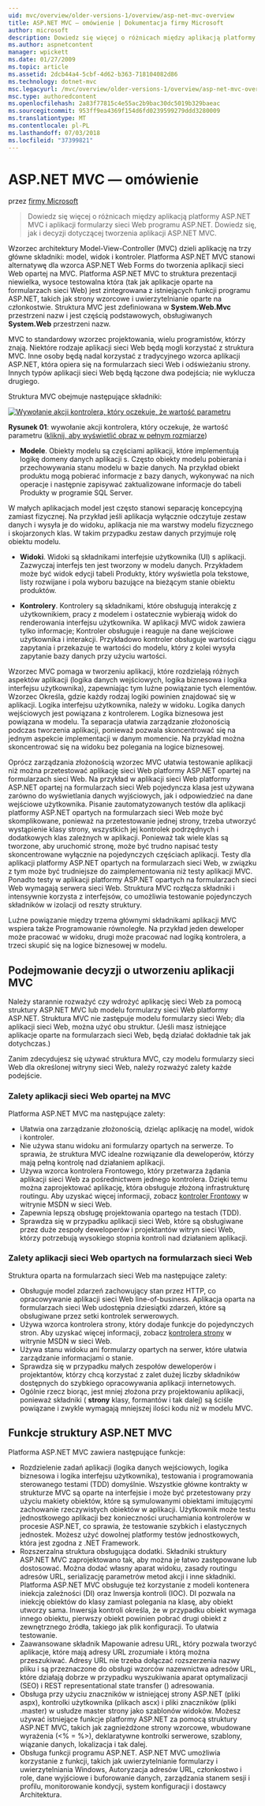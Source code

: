 ```yaml
---
uid: mvc/overview/older-versions-1/overview/asp-net-mvc-overview
title: ASP.NET MVC — omówienie | Dokumentacja firmy Microsoft
author: microsoft
description: Dowiedz się więcej o różnicach między aplikacją platformy ASP.NET MVC i aplikacji formularzy sieci Web programu ASP.NET. Dowiedz się, jak i decyzji dotyczącej tworzenia aplikacji ASP.NET MVC.
ms.author: aspnetcontent
manager: wpickett
ms.date: 01/27/2009
ms.topic: article
ms.assetid: 2dcb44a4-5cbf-4d62-b363-718104082d86
ms.technology: dotnet-mvc
msc.legacyurl: /mvc/overview/older-versions-1/overview/asp-net-mvc-overview
msc.type: authoredcontent
ms.openlocfilehash: 2a83f77815c4e55ac2b9bac30dc5019b329baeac
ms.sourcegitcommit: 953ff9ea4369f154d6fd0239599279ddd3280009
ms.translationtype: MT
ms.contentlocale: pl-PL
ms.lasthandoff: 07/03/2018
ms.locfileid: "37399821"
---
```

<a name="aspnet-mvc-overview"></a>ASP.NET MVC — omówienie
====================
przez [firmy Microsoft](https://github.com/microsoft)

> Dowiedz się więcej o różnicach między aplikacją platformy ASP.NET MVC i aplikacji formularzy sieci Web programu ASP.NET. Dowiedz się, jak i decyzji dotyczącej tworzenia aplikacji ASP.NET MVC.


Wzorzec architektury Model-View-Controller (MVC) dzieli aplikację na trzy główne składniki: model, widok i kontroler. Platforma ASP.NET MVC stanowi alternatywę dla wzorca ASP.NET Web Forms do tworzenia aplikacji sieci Web opartej na MVC. Platforma ASP.NET MVC to struktura prezentacji niewielka, wysoce testowalna która (tak jak aplikacje oparte na formularzach sieci Web) jest zintegrowana z istniejących funkcji programu ASP.NET, takich jak strony wzorcowe i uwierzytelnianie oparte na członkostwie. Struktura MVC jest zdefiniowana w **System.Web.Mvc** przestrzeni nazw i jest częścią podstawowych, obsługiwanych **System.Web** przestrzeni nazw.   
  
MVC to standardowy wzorzec projektowania, wielu programistów, którzy znają. Niektóre rodzaje aplikacji sieci Web będą mogli korzystać z struktura MVC. Inne osoby będą nadal korzystać z tradycyjnego wzorca aplikacji ASP.NET, która opiera się na formularzach sieci Web i odświeżaniu strony. Innych typów aplikacji sieci Web będą łączone dwa podejścia; nie wyklucza drugiego.   
  
Struktura MVC obejmuje następujące składniki:


[![Wywołanie akcji kontrolera, który oczekuje, że wartość parametru](asp-net-mvc-overview/_static/image1.jpg)](asp-net-mvc-overview/_static/image1.png)

**Rysunek 01**: wywołanie akcji kontrolera, który oczekuje, że wartość parametru ([kliknij, aby wyświetlić obraz w pełnym rozmiarze](asp-net-mvc-overview/_static/image2.png))


- **Modele**. Obiekty modelu są częściami aplikacji, które implementują logikę domeny danych aplikacji s. Często obiekty modelu pobierania i przechowywania stanu modelu w bazie danych. Na przykład obiekt produktu mogą pobierać informacje z bazy danych, wykonywać na nich operacje i następnie zapisywać zaktualizowane informacje do tabeli Produkty w programie SQL Server.

W małych aplikacjach model jest często stanowi separację koncepcyjną zamiast fizycznej. Na przykład jeśli aplikacja wyłącznie odczytuje zestaw danych i wysyła je do widoku, aplikacja nie ma warstwy modelu fizycznego i skojarzonych klas. W takim przypadku zestaw danych przyjmuje rolę obiektu modelu.

- **Widoki**. Widoki są składnikami interfejsie użytkownika (UI) s aplikacji. Zazwyczaj interfejs ten jest tworzony w modelu danych. Przykładem może być widok edycji tabeli Produkty, który wyświetla pola tekstowe, listy rozwijane i pola wyboru bazujące na bieżącym stanie obiektu produktów.

- **Kontrolery**. Kontrolery są składnikami, które obsługują interakcję z użytkownikiem, pracy z modelem i ostatecznie wybierają widok do renderowania interfejsu użytkownika. W aplikacji MVC widok zawiera tylko informacje; Kontroler obsługuje i reaguje na dane wejściowe użytkownika i interakcji. Przykładowo kontroler obsługuje wartości ciągu zapytania i przekazuje te wartości do modelu, który z kolei wysyła zapytanie bazy danych przy użyciu wartości.

Wzorzec MVC pomaga w tworzeniu aplikacji, które rozdzielają różnych aspektów aplikacji (logika danych wejściowych, logika biznesowa i logika interfejsu użytkownika), zapewniając tym luźne powiązanie tych elementów. Wzorzec Określa, gdzie każdy rodzaj logiki powinien znajdować się w aplikacji. Logika interfejsu użytkownika, należy w widoku. Logika danych wejściowych jest powiązana z kontrolerem. Logika biznesowa jest powiązana w modelu. Ta separacja ułatwia zarządzanie złożonością podczas tworzenia aplikacji, ponieważ pozwala skoncentrować się na jednym aspekcie implementacji w danym momencie. Na przykład można skoncentrować się na widoku bez polegania na logice biznesowej.   
  
Oprócz zarządzania złożonością wzorzec MVC ułatwia testowanie aplikacji niż można przetestować aplikację sieci Web platformy ASP.NET opartej na formularzach sieci Web. Na przykład w aplikacji sieci Web platformy ASP.NET opartej na formularzach sieci Web pojedyncza klasa jest używana zarówno do wyświetlania danych wyjściowych, jak i odpowiedzieć na dane wejściowe użytkownika. Pisanie zautomatyzowanych testów dla aplikacji platformy ASP.NET opartych na formularzach sieci Web może być skomplikowane, ponieważ na przetestowanie jednej strony, trzeba utworzyć wystąpienie klasy strony, wszystkich jej kontrolek podrzędnych i dodatkowych klas zależnych w aplikacji. Ponieważ tak wiele klas są tworzone, aby uruchomić stronę, może być trudno napisać testy skoncentrowane wyłącznie na pojedynczych częściach aplikacji. Testy dla aplikacji platformy ASP.NET opartych na formularzach sieci Web, w związku z tym może być trudniejsze do zaimplementowania niż testy aplikacji MVC. Ponadto testy w aplikacji platformy ASP.NET opartych na formularzach sieci Web wymagają serwera sieci Web. Struktura MVC rozłącza składniki i intensywnie korzysta z interfejsów, co umożliwia testowanie pojedynczych składników w izolacji od reszty struktury.   
  
Luźne powiązanie między trzema głównymi składnikami aplikacji MVC wspiera także Programowanie równoległe. Na przykład jeden deweloper może pracować w widoku, drugi może pracować nad logiką kontrolera, a trzeci skupić się na logice biznesowej w modelu.

## <a name="deciding-when-to-create-an-mvc-application"></a>Podejmowanie decyzji o utworzeniu aplikacji MVC

Należy starannie rozważyć czy wdrożyć aplikację sieci Web za pomocą struktury ASP.NET MVC lub modelu formularzy sieci Web platformy ASP.NET. Struktura MVC nie zastępuje modelu formularzy sieci Web; dla aplikacji sieci Web, można użyć obu struktur. (Jeśli masz istniejące aplikacje oparte na formularzach sieci Web, będą działać dokładnie tak jak dotychczas.)   
  
Zanim zdecydujesz się używać struktura MVC, czy modelu formularzy sieci Web dla określonej witryny sieci Web, należy rozważyć zalety każde podejście.

### <a name="advantages-of-an-mvc-based-web-application"></a>Zalety aplikacji sieci Web opartej na MVC

Platforma ASP.NET MVC ma następujące zalety:

- Ułatwia ona zarządzanie złożonością, dzieląc aplikację na model, widok i kontroler.
- Nie używa stanu widoku ani formularzy opartych na serwerze. To sprawia, że struktura MVC idealne rozwiązanie dla deweloperów, którzy mają pełną kontrolę nad działaniem aplikacji.
- Używa wzorca kontrolera Frontowego, który przetwarza żądania aplikacji sieci Web za pośrednictwem jednego kontrolera. Dzięki temu można zaprojektować aplikację, która obsługuje złożoną infrastrukturę routingu. Aby uzyskać więcej informacji, zobacz [kontroler Frontowy](https://go.microsoft.com/fwlink/?LinkId=106357 "kontroler Frontowy") w witrynie MSDN w sieci Web.
- Zapewnia lepszą obsługę projektowania opartego na testach (TDD).
- Sprawdza się w przypadku aplikacji sieci Web, które są obsługiwane przez duże zespoły deweloperów i projektantów witryn sieci Web, którzy potrzebują wysokiego stopnia kontroli nad działaniem aplikacji.

### <a name="advantages-of-a-web-forms-based-web-application"></a>Zalety aplikacji sieci Web opartych na formularzach sieci Web

Struktura oparta na formularzach sieci Web ma następujące zalety:

- Obsługuje model zdarzeń zachowujący stan przez HTTP, co opracowywanie aplikacji sieci Web line-of-business. Aplikacja oparta na formularzach sieci Web udostępnia dziesiątki zdarzeń, które są obsługiwane przez setki kontrolek serwerowych.
- Używa wzorca kontrolera strony, który dodaje funkcje do pojedynczych stron. Aby uzyskać więcej informacji, zobacz [kontrolera strony](https://go.microsoft.com/fwlink/?LinkId=106359 "kontrolera strony") w witrynie MSDN w sieci Web.
- Używa stanu widoku ani formularzy opartych na serwer, które ułatwia zarządzanie informacjami o stanie.
- Sprawdza się w przypadku małych zespołów deweloperów i projektantów, którzy chcą korzystać z zalet dużej liczby składników dostępnych do szybkiego opracowywania aplikacji internetowych.
- Ogólnie rzecz biorąc, jest mniej złożona przy projektowaniu aplikacji, ponieważ składniki ( **strony** klasy, formantów i tak dalej) są ściśle powiązane i zwykle wymagają mniejszej ilości kodu niż w modelu MVC.

## <a name="features-of-the-aspnet-mvc-framework"></a>Funkcje struktury ASP.NET MVC

Platforma ASP.NET MVC zawiera następujące funkcje:

- Rozdzielenie zadań aplikacji (logika danych wejściowych, logika biznesowa i logika interfejsu użytkownika), testowania i programowania sterowanego testami (TDD) domyślnie. Wszystkie główne kontrakty w strukturze MVC są oparte na interfejsie i może być przetestowany przy użyciu makiety obiektów, które są symulowanymi obiektami imitującymi zachowanie rzeczywistych obiektów w aplikacji. Użytkownik może testu jednostkowego aplikacji bez konieczności uruchamiania kontrolerów w procesie ASP.NET, co sprawia, że testowanie szybkich i elastycznych jednostek. Możesz użyć dowolnej platformy testów jednostkowych, która jest zgodna z .NET Framework.
- Rozszerzalna struktura obsługująca dodatki. Składniki struktury ASP.NET MVC zaprojektowano tak, aby można je łatwo zastępowane lub dostosować. Można dodać własny aparat widoku, zasady routingu adresów URL, serializację parametrów metod akcji i inne składniki. Platforma ASP.NET MVC obsługuje też korzystanie z modeli kontenera iniekcja zależności (DI) oraz Inwersja kontroli (IOC). DI pozwala na iniekcję obiektów do klasy zamiast polegania na klasę, aby obiekt utworzy sama. Inwersja kontroli określa, że w przypadku obiekt wymaga innego obiektu, pierwszy obiekt powinien pobrać drugi obiekt z zewnętrznego źródła, takiego jak plik konfiguracji. To ułatwia testowanie.
- Zaawansowane składnik Mapowanie adresu URL, który pozwala tworzyć aplikacje, które mają adresy URL zrozumiałe i którą można przeszukiwać. Adresy URL nie trzeba dołączać rozszerzenia nazwy pliku i są przeznaczone do obsługi wzorców nazewnictwa adresów URL, które działają dobrze w przypadku wyszukiwania aparat optymalizacji (SEO) i REST representational state transfer () adresowania.
- Obsługa przy użyciu znaczników w istniejącej strony ASP.NET (pliki aspx), kontrolki użytkownika (plikach ascx) i pliki znaczników (pliki .master) w usłudze master strony jako szablonów widoków. Możesz używać istniejące funkcje platformy ASP.NET za pomocą struktury ASP.NET MVC, takich jak zagnieżdżone strony wzorcowe, wbudowane wyrażenia (&lt;% = %&gt;), deklaratywne kontrolki serwerowe, szablony, wiązanie danych, lokalizacja i tak dalej.
- Obsługa funkcji programu ASP.NET. ASP.NET MVC umożliwia korzystanie z funkcji, takich jak uwierzytelnianie formularzy i uwierzytelniania Windows, Autoryzacja adresów URL, członkostwo i role, dane wyjściowe i buforowanie danych, zarządzania stanem sesji i profilu, monitorowanie kondycji, system konfiguracji i dostawcy Architektura.
